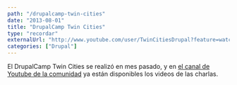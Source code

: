 ```yaml
---
path: "/drupalcamp-twin-cities"
date: "2013-08-01"
title: "DrupalCamp Twin Cities"
type: "recordar"
externalUrl: "http://www.youtube.com/user/TwinCitiesDrupal?feature=watch"
categories: ["Drupal"]
---
```


El DrupalCamp Twin Cities se realizó en mes pasado, y en [el canal de Youtube de la comunidad](http://www.youtube.com/user/TwinCitiesDrupal?feature=watch) ya están disponibles los videos de las charlas.
